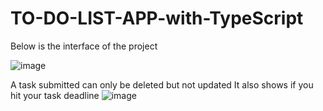 # TO-DO-LIST-APP-with-TypeScript
Below is the interface of the project

![image](https://user-images.githubusercontent.com/88833303/181699140-635be18d-5ce2-4be6-a043-c7c60d54911b.png)

A task submitted can only be deleted but not updated
It also shows if you hit your task deadline
![image](https://user-images.githubusercontent.com/88833303/181699311-c8df0819-8fd2-4d5b-9769-8a5174a7b355.png)
